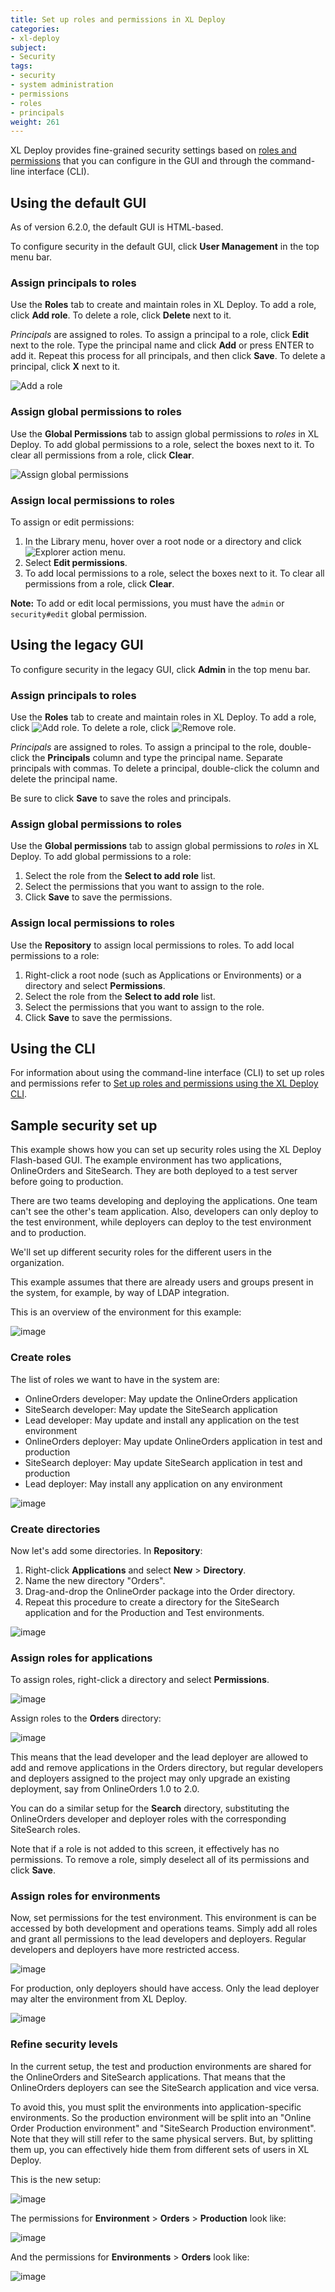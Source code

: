 ```yaml
---
title: Set up roles and permissions in XL Deploy
categories:
- xl-deploy
subject:
- Security
tags:
- security
- system administration
- permissions
- roles
- principals
weight: 261
---
```


XL Deploy provides fine-grained security settings based on [roles and permissions](/xl-deploy/concept/roles-and-permissions-in-xl-deploy.html) that you can configure in the GUI and through the command-line interface (CLI).

## Using the default GUI

As of version 6.2.0, the default GUI is HTML-based.

To configure security in the default GUI, click **User Management** in the top menu bar.

### Assign principals to roles

Use the **Roles** tab to create and maintain roles in XL Deploy. To add a role, click **Add role**. To delete a role, click **Delete** next to it.

*Principals* are assigned to roles. To assign a principal to a role, click **Edit** next to the role. Type the principal name and click **Add** or press ENTER to add it. Repeat this process for all principals, and then click **Save**. To delete a principal, click **X** next to it.

![Add a role](images/user-management-roles-add-role.png)

### Assign global permissions to roles

Use the **Global Permissions** tab to assign global permissions to *roles* in XL Deploy. To add global permissions to a role, select the boxes next to it. To clear all permissions from a role, click **Clear**.

![Assign global permissions](images/user-management-permissions.png)

### Assign local permissions to roles

To assign or edit permissions:

1. In the Library menu, hover over a root node or a directory and click ![Explorer action menu](/images/menu_three_dots.png).
1. Select **Edit permissions**.
1. To add local permissions to a role, select the boxes next to it. To clear all permissions from a role, click **Clear**.

**Note:** To add or edit local permissions, you must have the `admin` or `security#edit` global permission.

## Using the legacy GUI

To configure security in the legacy GUI, click **Admin** in the top menu bar.

### Assign principals to roles

Use the **Roles** tab to create and maintain roles in XL Deploy. To add a role, click ![Add role](/images/button_add_security_role.png). To delete a role, click ![Remove role](/images/button_remove_security_role.png).

*Principals* are assigned to roles. To assign a principal to the role, double-click the **Principals** column and type the principal name. Separate principals with commas. To delete a principal, double-click the column and delete the principal name.

Be sure to click **Save** to save the roles and principals.

### Assign global permissions to roles

Use the **Global permissions** tab to assign global permissions to *roles* in XL Deploy. To add global permissions to a role:

1. Select the role from the **Select to add role** list.
2. Select the permissions that you want to assign to the role.
3. Click **Save** to save the permissions.

### Assign local permissions to roles

Use the **Repository** to assign local permissions to roles. To add local permissions to a role:

1. Right-click a root node (such as Applications or Environments) or a directory and select **Permissions**.
1. Select the role from the **Select to add role** list.
2. Select the permissions that you want to assign to the role.
3. Click **Save** to save the permissions.

## Using the CLI

For information about using the command-line interface (CLI) to set up roles and permissions refer to [Set up roles and permissions using the XL Deploy CLI](/xl-deploy/how-to/set-up-roles-and-permissions-using-the-cli.html).

## Sample security set up

This example shows how you can set up security roles using the XL Deploy Flash-based GUI. The example environment has two applications, OnlineOrders and SiteSearch. They are both deployed to a test server before going to production.

There are two teams developing and deploying the applications. One team can't see the other's team application. Also, developers can only deploy to the test environment, while deployers can deploy to the test environment and to production.

We'll set up different security roles for the different users in the organization.

This example assumes that there are already users and groups present in the system, for example, by way of LDAP integration.

This is an overview of the environment for this example:

![image](images/security-setup-overview.png)

### Create roles

The list of roles we want to have in the system are:

* OnlineOrders developer: May update the OnlineOrders application
* SiteSearch developer: May update the SiteSearch application
* Lead developer: May update and install any application on the test environment
* OnlineOrders deployer: May update OnlineOrders application in test and production
* SiteSearch deployer: May update SiteSearch application in test and production
* Lead deployer: May install any application on any environment

![image](images/security-setup-roles.png)

### Create directories

Now let's add some directories. In **Repository**:

1. Right-click **Applications** and select **New** > **Directory**.
2. Name the new directory "Orders".
3. Drag-and-drop the OnlineOrder package into the Order directory.
4. Repeat this procedure to create a directory for the SiteSearch application and for the Production and Test environments.

![image](images/security-setup-directories.png)

### Assign roles for applications

To assign roles, right-click a directory and select **Permissions**.

![image](images/security-setup-click-permissions.png)

Assign roles to the **Orders** directory:

![image](images/security-setup-permissions-app.png)

This means that the lead developer and the lead deployer are allowed to add and remove applications in the Orders directory, but regular developers and deployers assigned to the project may only upgrade an existing deployment, say from OnlineOrders 1.0 to 2.0.

You can do a similar setup for the **Search** directory, substituting the OnlineOrders developer and deployer roles with the corresponding SiteSearch roles.

Note that if a role is not added to this screen, it effectively has no permissions. To remove a role, simply deselect all of its permissions and click **Save**.

### Assign roles for environments

Now, set permissions for the test environment. This environment is can be accessed by both development and operations teams. Simply add all roles and grant all permissions to the lead developers and deployers. Regular developers and deployers have more restricted access.

![image](images/security-setup-permissions-test.png)

For production, only deployers should have access. Only the lead deployer may alter the environment from XL Deploy.

![image](images/security-setup-permissions-prod.png)

### Refine security levels

In the current setup, the test and production environments are shared for the OnlineOrders and SiteSearch applications. That means that the OnlineOrders deployers can see the SiteSearch application and vice versa.

To avoid this, you must split the environments into application-specific environments. So the production environment will be split into an "Online Order Production environment" and "SiteSearch Production environment". Note that they will still refer to the same physical servers. But, by splitting them up, you can effectively hide them from different sets of users in XL Deploy.

This is the new setup:

![image](images/security-setup-environment-refined.png)

The permissions for **Environment** > **Orders** > **Production** look like:

![image](images/security-setup-permissions-prod-orders.png)

And the permissions for **Environments** > **Orders** look like:

![image](images/security-setup-read-permissions-in-parent.png)
